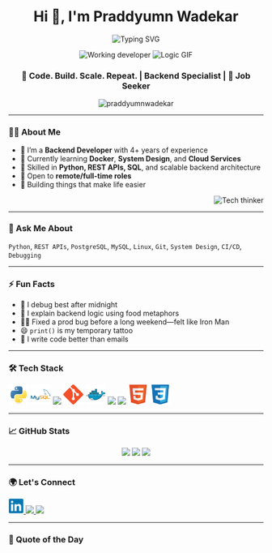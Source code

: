 <h1 align="center">Hi 👋, I'm Praddyumn Wadekar</h1>

<p align="center">
  <img src="https://readme-typing-svg.herokuapp.com?font=Fira+Code&weight=700&size=24&pause=1000&center=true&vCenter=true&width=435&lines=Backend+Developer+from+India;Problem+Solver+%F0%9F%A7%A0;Tech+Explorer+%F0%9F%9A%80;Open+to+New+Opportunities" alt="Typing SVG" />
</p>

<p align="center">
  <img src="https://media.giphy.com/media/qgQUggAC3Pfv687qPC/giphy.gif" width="300" alt="Working developer" />
  <img src="https://media.giphy.com/media/L8K62iTDkzGX6/giphy.gif" width="250" alt="Logic GIF" />
</p>

<h3 align="center">🚀 Code. Build. Scale. Repeat. | Backend Specialist | 💼 Job Seeker</h3>

<p align="center">
  <img src="https://komarev.com/ghpvc/?username=praddyumnwadekar&label=Profile%20views&color=0e75b6&style=flat" alt="praddyumnwadekar" />
</p>

---

### 👨‍💻 About Me
- 🔭 I’m a **Backend Developer** with 4+ years of experience  
- 🌱 Currently learning **Docker**, **System Design**, and **Cloud Services**  
- 🧰 Skilled in **Python, REST APIs, SQL**, and scalable backend architecture  
- 🤝 Open to **remote/full-time roles**  
- 🤖 Building things that make life easier

<p align="right">
  <img src="https://media.giphy.com/media/iIGT8Y1rOYhBpdHh1C/giphy.gif" width="200" alt="Tech thinker" />
</p>

---

### 💬 Ask Me About
`Python`, `REST APIs`, `PostgreSQL`, `MySQL`, `Linux`, `Git`, `System Design`, `CI/CD`, `Debugging`

---

### ⚡ Fun Facts
- 🌙 I debug best after midnight  
- 🍕 I explain backend logic using food metaphors  
- 🦸‍♂️ Fixed a prod bug before a long weekend—felt like Iron Man  
- 😄 `print()` is my temporary tattoo  
- 📨 I write code better than emails

---

### 🛠️ Tech Stack
<p align="left">
  <img src="https://raw.githubusercontent.com/devicons/devicon/master/icons/python/python-original.svg" width="40" />
  <img src="https://raw.githubusercontent.com/devicons/devicon/master/icons/mysql/mysql-original-wordmark.svg" width="40" />
  <img src="https://www.vectorlogo.zone/logos/sqlite/sqlite-icon.svg" width="40" />
  <img src="https://raw.githubusercontent.com/devicons/devicon/master/icons/git/git-original.svg" width="40" />
  <img src="https://raw.githubusercontent.com/devicons/devicon/master/icons/docker/docker-original.svg" width="40" />
  <img src="https://www.vectorlogo.zone/logos/linux/linux-icon.svg" width="40" />
  <img src="https://www.vectorlogo.zone/logos/jenkins/jenkins-icon.svg" width="40" />
  <img src="https://raw.githubusercontent.com/devicons/devicon/master/icons/html5/html5-original.svg" width="40" />
  <img src="https://raw.githubusercontent.com/devicons/devicon/master/icons/css3/css3-original.svg" width="40" />
</p>

---

### 📈 GitHub Stats
<p align="center">
  <img src="https://github-readme-stats.vercel.app/api?username=praddyumnwadekar&show_icons=true&theme=github_dark" />
  <img src="https://github-readme-stats.vercel.app/api/top-langs/?username=praddyumnwadekar&layout=compact&theme=github_dark" />
  <img src="https://github-readme-streak-stats.herokuapp.com?user=praddyumnwadekar&theme=github-dark-blue" />
</p>

---

### 🌍 Let's Connect
<p align="left">
  <a href="https://linkedin.com/in/praddyumnwadekar" target="blank">
    <img src="https://raw.githubusercontent.com/devicons/devicon/master/icons/linkedin/linkedin-original.svg" width="30" />
  </a>
  <a href="https://www.leetcode.com/wadekarpraddyum1" target="blank">
    <img src="https://raw.githubusercontent.com/rahuldkjain/github-profile-readme-generator/master/src/images/icons/Social/leet-code.svg" width="30" />
  </a>
  <a href="https://www.codechef.com/users/praddyumn_8983" target="blank">
    <img src="https://cdn.jsdelivr.net/npm/simple-icons@3.1.0/icons/codechef.svg" width="30" />
  </a>
</p>

---

### 📌 Quote of the Day
<p align="center">
  <img src="https://q
